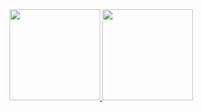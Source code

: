 <a href="https://github.com/ricardaun">
  <img height="160em" src="https://github-readme-stats-eight-theta.vercel.app/api?username=ricardaun&show_icons=true&theme=material-palenight-purple&include_all_commits=true&count_private=true"/>
  <img height="160em" src="https://github-readme-stats-eight-theta.vercel.app/api/top-langs/?username=ricardaun&layout=compact&langs_count=16&theme=material-palenight"/>
<div>
